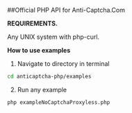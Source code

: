 ##Official PHP API for Anti-Captcha.Com

**REQUIREMENTS.**

Any UNIX system with php-curl.


**How to use examples**
1. Navigate to directory in terminal
```bash
cd anticaptcha-php/examples
```
2. Run any example
```bash
php exampleNoCaptchaProxyless.php
```



